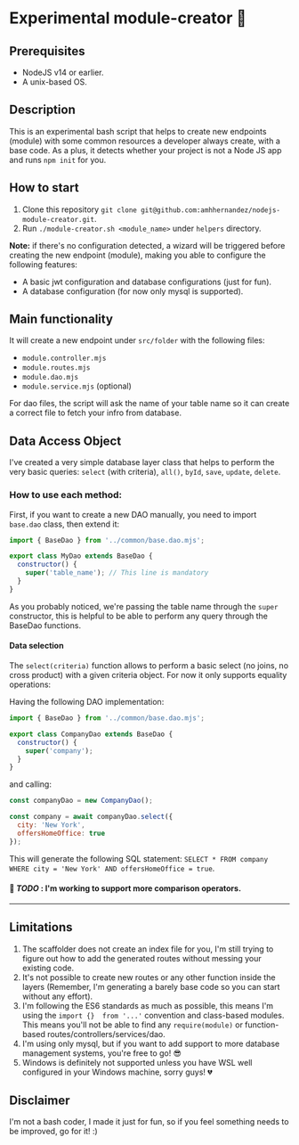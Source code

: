 # Experimental module-creator 🚀

## Prerequisites
* NodeJS v14 or earlier.
* A unix-based OS.

## Description

This is an experimental bash script that helps to create new endpoints (module) with some common resources a developer always create, with a base code. As a plus, it detects whether your project is not a Node JS app and runs `npm init` for you.

## How to start

1. Clone this repository `git clone git@github.com:amhhernandez/nodejs-module-creator.git`.
2. Run `./module-creator.sh <module_name>` under `helpers` directory.

**Note:** if there's no configuration detected, a wizard will be triggered before creating the new endpoint (module), making you able to configure the following features:

* A basic jwt configuration and database configurations (just for fun).
* A database configuration (for now only mysql is supported).

## Main functionality

It will create a new endpoint under `src/folder` with the following files:

* `module.controller.mjs`
* `module.routes.mjs`
* `module.dao.mjs`
* `module.service.mjs` (optional)

For dao files, the script will ask the name of your table name so it can create a correct file to fetch your infro from database.

## Data Access Object

I've created a very simple database layer class that helps to perform the very basic queries: `select` (with criteria), `all()`, `byId`, `save`, `update`, `delete`.

### How to use each method:

First, if you want to create a new DAO manually, you need to import `base.dao` class, then extend it:

```javascript
import { BaseDao } from '../common/base.dao.mjs';

export class MyDao extends BaseDao {
  constructor() {
    super('table_name'); // This line is mandatory
  }
}
```

As you probably noticed, we're passing the table name through the `super` constructor, this is helpful to be able to perform any query through the BaseDao functions.

#### Data selection

The `select(criteria)` function allows to perform a basic select (no joins, no cross product) with a given criteria object. For now it only supports equality operations:

Having the following DAO implementation:

```javascript
import { BaseDao } from '../common/base.dao.mjs';

export class CompanyDao extends BaseDao {
  constructor() {
    super('company');
  }
}
```

and calling:

```javascript
const companyDao = new CompanyDao();

const company = await companyDao.select({
  city: 'New York',
  offersHomeOffice: true
});
```

This will generate the following SQL statement: `SELECT * FROM company WHERE city = 'New York' AND offersHomeOffice = true`.

#### 📝 *TODO* : I'm working to support more comparison operators.
---

## Limitations

1. The scaffolder does not create an index file for you, I'm still trying to figure out how to add the generated routes without messing your existing code.
2. It's not possible to create new routes or any other function inside the layers (Remember, I'm generating a barely base code so you can start without any effort).
3. I'm following the ES6 standards as much as possible, this means I'm using the `import {}  from '...'` convention and class-based modules. This means you'll not be able to find any `require(module)` or function-based routes/controllers/services/dao.
4. I'm using only mysql, but if you want to add support to more database management systems, you're free to go! 😎
5. Windows is definitely not supported unless you have WSL well configured in your Windows machine, sorry guys! 💔

## Disclaimer

I'm not a bash coder, I made it just for fun, so if you feel something needs to be improved, go for it! :)
